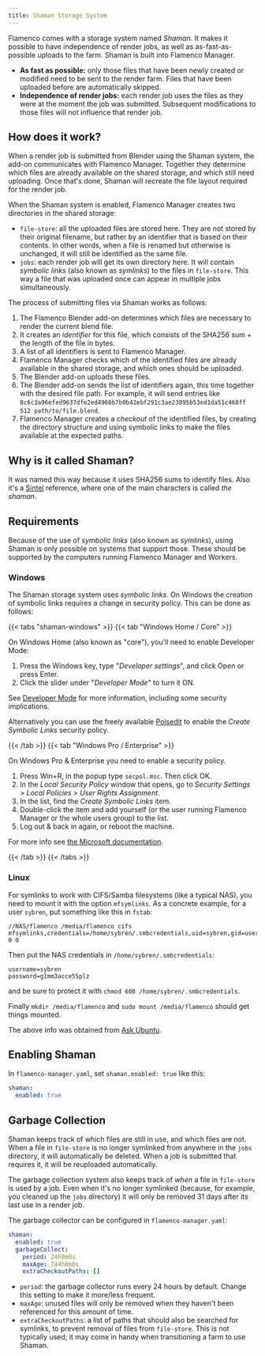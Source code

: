 ```yaml
---
title: Shaman Storage System
---
```


Flamenco comes with a storage system named *Shaman*. It makes it possible to
have independence of render jobs, as well as as-fast-as-possible uploads to the
farm. Shaman is built into Flamenco Manager.

- **As fast as possible:** only those files that have been newly created or
  modified need to be sent to the render farm. Files that have been uploaded
  before are automatically skipped.
- **Independence of render jobs:** each render job uses the files as they were
  at the moment the job was submitted. Subsequent modifications to those files
  will not influence that render job.

## How does it work?

When a render job is submitted from Blender using the Shaman system, the add-on
communicates with Flamenco Manager. Together they determine which files are
already available on the shared storage, and which still need uploading. Once
that's done, Shaman will recreate the file layout required for the render job.

When the Shaman system is enabled, Flamenco Manager creates two directories in
the shared storage:
- `file-store`: all the uploaded files are stored here. They are not stored by
  their original filename, but rather by an identifier that is based on their
  contents. In other words, when a file is renamed but otherwise is unchanged,
  it will still be identified as the same file.
- `jobs`: each render job will get its own directory here. It will contain
  *symbolic links* (also known as *symlinks*) to the files in `file-store`. This
  way a file that was uploaded once can appear in multiple jobs simultaneously.

The process of submitting files via Shaman works as follows:

1. The Flamenco Blender add-on determines which files are necessary to render the current blend file.
2. It creates an *identifier* for this file, which consists of the SHA256 sum + the length of the file in bytes.
3. A list of all identifiers is sent to Flamenco Manager.
4. Flamenco Manager checks which of the identified files are already available in the shared storage, and which ones should be uploaded.
5. The Blender add-on uploads these files.
6. The Blender add-on sends the list of identifiers again, this time together with the desired file path. For example, it will send entries like `8c6c3a96efed9637dfe2ed4966b7b0b42ebf291c3ae23895b53ed1da51c468ff 512 path/to/file.blend`.
7. Flamenco Manager creates a *checkout* of the identified files, by creating the directory structure and using symbolic links to make the files available at the expected paths.

## Why is it called Shaman?

It was named this way because it uses SHA256 sums to identify files. Also it's a
[Sintel][sintel] reference, where one of the main characters is called *the shaman*.

[sintel]: https://studio.blender.org/films/sintel/

## Requirements

Because of the use of *symbolic links* (also known as *symlinks*), using Shaman
is only possible on systems that support those. These should be supported by the
computers running Flamenco Manager and Workers.

### Windows

The Shaman storage system uses _symbolic links_. On Windows the creation of
symbolic links requires a change in security policy. This can be done as
follows:

{{< tabs "shaman-windows" >}}
{{< tab "Windows Home / Core" >}}

On Windows Home (also known as "core"), you'll need to enable Developer Mode:

1. Press the Windows key, type "*Developer settings*", and click Open or press
   Enter.
2. Click the slider under "*Developer Mode*" to turn it ON.

See [Developer Mode][devmode] for more information, including some security implications.

Alternatively you can use the freely available [Polsedit][polsedit] to enable
the *Create Symbolic Links* security policy.

[devmode]: https://learn.microsoft.com/en-us/windows/apps/get-started/enable-your-device-for-development
[polsedit]: https://www.southsoftware.com/polsedit.html

{{< /tab >}}
{{< tab "Windows Pro / Enterprise" >}}

On Windows Pro & Enterprise you need to enable a security policy.

1. Press Win+R, in the popup type `secpol.msc`. Then click OK.
2. In the _Local Security Policy_ window that opens, go to _Security Settings_ > _Local Policies_ > _User Rights Assignment_.
3. In the list, find the _Create Symbolic Links_ item.
4. Double-click the item and add yourself (or the user running Flamenco Manager or the whole users group) to the list.
5. Log out & back in again, or reboot the machine.

For more info see [the Microsoft documentation][secpol].

[secpol]: https://learn.microsoft.com/en-us/windows/security/threat-protection/security-policy-settings/create-symbolic-links

{{< /tab >}}
{{< /tabs >}}

### Linux

For symlinks to work with CIFS/Samba filesystems (like a typical NAS), you need
to mount it with the option `mfsymlinks`. As a concrete example, for a user
`sybren`, put something like this in `fstab`:

```
//NAS/flamenco /media/flamenco cifs mfsymlinks,credentials=/home/sybren/.smbcredentials,uid=sybren,gid=users 0 0
```

Then put the NAS credentials in `/home/sybren/.smbcredentials`:

```
username=sybren
password=g1mm3acce55plz
```

and be sure to protect it with `chmod 600 /home/sybren/.smbcredentials`.

Finally `mkdir /media/flamenco` and `sudo mount /media/flamenco` should get things mounted.

The above info was obtained from [Ask Ubuntu](https://askubuntu.com/a/157140).

## Enabling Shaman

In `flamenco-manager.yaml`, set `shaman.enabled: true` like this:

```yaml
shaman:
  enabled: true
```


## Garbage Collection

Shaman keeps track of which files are still in use, and which files are not.
When a file in `file-store` is no longer symlinked from anywhere in the `jobs`
directory, it will automatically be deleted. When a job is submitted that
requires it, it will be reuploaded automatically.

The garbage collection system also keeps track of *when* a file in `file-store`
is used by a job. Even when it's no longer symlinked (because, for example, you
cleaned up the `jobs` directory) it will only be removed 31 days after its last
use in a render job.

The garbage collector can be configured in `flamenco-manager.yaml`:

```yaml
shaman:
  enabled: true
  garbageCollect:
    period: 24h0m0s
    maxAge: 744h0m0s
    extraCheckoutPaths: []
```

- `period`: the garbage collector runs every 24 hours by default. Change this
  setting to make it more/less frequent.
- `maxAge`: unused files will only be removed when they haven't been referenced
  for this amount of time.
- `extraCheckoutPaths`: a list of paths that should also be searched for
  symlinks, to prevent removal of files from `file-store`. This is not typically
  used; it may come in handy when transitioning a farm to use Shaman.
